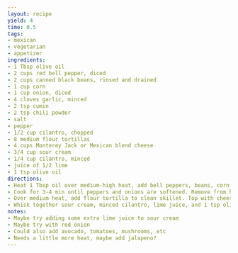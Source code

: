 ```yaml
---
layout: recipe
yield: 4
time: 0.5
tags:
- mexican
- vegetarian
- appetizer
ingredients:
- 1 Tbsp olive oil
- 2 cups red bell pepper, diced
- 2 cups canned black beans, rinsed and drained
- 1 cup corn
- 1 cup onion, diced
- 4 cloves garlic, minced
- 2 tsp cumin
- 2 tsp chili powder
- salt
- pepper
- 1/2 cup cilantro, chopped
- 8 medium flour tortillas
- 4 cups Monterey Jack or Mexican blend cheese
- 3/4 cup sour cream
- 1/4 cup cilantro, minced
- juice of 1/2 lime
- 1 tsp olive oil
directions:
- Heat 1 Tbsp oil over medium-high heat, add bell peppers, beans, corn, onion, cumin, chili powder, and some salt and pepper
- Cook for 3-4 min until peppers and onions are softened. Remove from heat and stir in chopped cilantro
- Over medium heat, add flour tortilla to clean skillet. Top with cheese, veggie mixture, and another layer of cheese. Cook until golden on both sides (~3 min per side)
- Whisk together sour cream, minced cilantro, lime juice, and 1 tsp olive oil. Serve with quesadilla
notes:
- Maybe try adding some extra lime juice to sour cream
- Maybe try with red onion
- Could also add avocado, tomatoes, mushrooms, etc
- Needs a little more heat, maybe add jalapeno?
---
```

